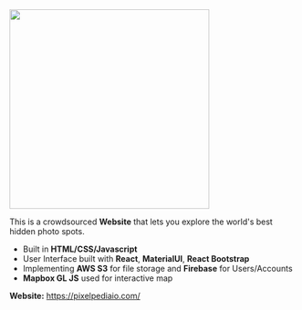 <a href = "https://pixelpediaio.com/">
<img src="https://pixelpedia-images.s3.amazonaws.com/pixelpedia+(8).png" width="350"/>
</a>

This is a crowdsourced **Website** that lets you explore the world's best hidden photo spots.
- Built in **HTML/CSS/Javascript**
- User Interface built with **React**, **MaterialUI**, **React Bootstrap**
- Implementing **AWS S3** for file storage and **Firebase** for Users/Accounts
- **Mapbox GL JS** used for interactive map

**Website:** https://pixelpediaio.com/
